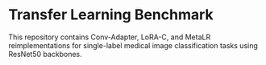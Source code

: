 # Transfer Learning Benchmark

This repository contains Conv-Adapter, LoRA-C, and MetaLR reimplementations for single-label medical image classification tasks using ResNet50 backbones.
